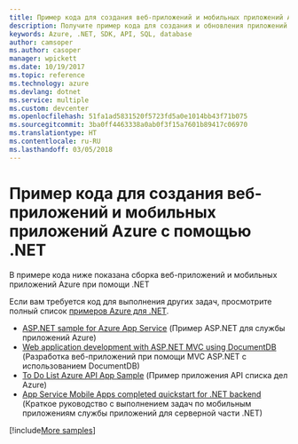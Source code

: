 ```yaml
---
title: Пример кода для создания веб-приложений и мобильных приложений Azure с помощью .NET
description: Получите пример кода для создания и обновления приложений .NET при помощи функции Azure "Веб-приложения".
keywords: Azure, .NET, SDK, API, SQL, database
author: camsoper
ms.author: casoper
manager: wpickett
ms.date: 10/19/2017
ms.topic: reference
ms.technology: azure
ms.devlang: dotnet
ms.service: multiple
ms.custom: devcenter
ms.openlocfilehash: 51fa1ad5831520f5723fd5a0e1014bb43f71b075
ms.sourcegitcommit: 3ba0ff4463338a0ab0f3f15a7601b89417c06970
ms.translationtype: HT
ms.contentlocale: ru-RU
ms.lasthandoff: 03/05/2018
---
```

# <a name="sample-code-for-building-azure-web-and-mobile-apps-with-net"></a>Пример кода для создания веб-приложений и мобильных приложений Azure с помощью .NET

В примере кода ниже показана сборка веб-приложений и мобильных приложений Azure при помощи .NET

Если вам требуется код для выполнения других задач, просмотрите полный список [примеров Azure для .NET](https://azure.microsoft.com/resources/samples/?platform=dotnet&view=azure-dotnet).

- [ASP.NET sample for Azure App Service](https://azure.microsoft.com/resources/samples/app-service-web-dotnet-get-started/) (Пример ASP.NET для службы приложений Azure)
- [Web application development with ASP.NET MVC using DocumentDB](https://azure.microsoft.com/resources/samples/documentdb-dotnet-todo-app/
) (Разработка веб-приложений при помощи MVC ASP.NET с использованием DocumentDB)
- [To Do List Azure API App Sample](https://azure.microsoft.com/resources/samples/app-service-api-dotnet-todo-list/?cdn=disable) (Пример приложения API списка дел Azure)
- [App Service Mobile Apps completed quickstart for .NET backend](https://azure.microsoft.com/resources/samples/app-service-mobile-dotnet-backend-quickstart/) (Краткое руководство с выполнением задач по мобильным приложениям службы приложений для серверной части .NET)


[!include[More samples](includes/more-samples.md)]
